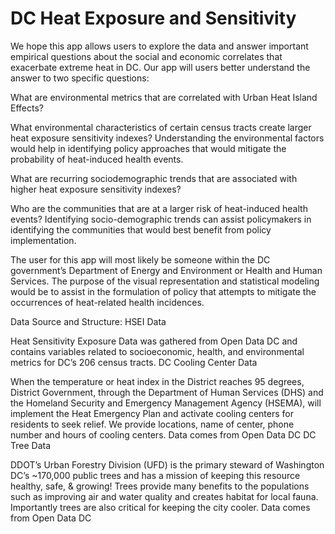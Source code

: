 # DC Heat Exposure and Sensitivity

We hope this app allows users to explore the data and answer important empirical questions about the social and economic correlates that exacerbate extreme heat in DC. Our app will users better understand the answer to two specific questions:

What are environmental metrics that are correlated with Urban Heat Island Effects?

What environmental characteristics of certain census tracts create larger heat exposure sensitivity indexes? Understanding the environmental factors would help in identifying policy approaches that would mitigate the probability of heat-induced health events.

What are recurring sociodemographic trends that are associated with higher heat exposure sensitivity indexes?

Who are the communities that are at a larger risk of heat-induced health events? Identifying socio-demographic trends can assist policymakers in identifying the communities that would best benefit from policy implementation.

The user for this app will most likely be someone within the DC government’s Department of Energy and Environment or Health and Human Services. The purpose of the visual representation and statistical modeling would be to assist in the formulation of policy that attempts to mitigate the occurrences of heat-related health incidences.


Data Source and Structure:
HSEI Data

Heat Sensitivity Exposure Data was gathered from Open Data DC and contains variables related to socioeconomic, health, and environmental metrics for DC’s 206 census tracts.
DC Cooling Center Data

When the temperature or heat index in the District reaches 95 degrees, District Government, through the Department of Human Services (DHS) and the Homeland Security and Emergency Management Agency (HSEMA), will implement the Heat Emergency Plan and activate cooling centers for residents to seek relief. We provide locations, name of center, phone number and hours of cooling centers. Data comes from Open Data DC
DC Tree Data

DDOT’s Urban Forestry Division (UFD) is the primary steward of Washington DC’s ~170,000 public trees and has a mission of keeping this resource healthy, safe, & growing! Trees provide many benefits to the populations such as improving air and water quality and creates habitat for local fauna. Importantly trees are also critical for keeping the city cooler. Data comes from Open Data DC
